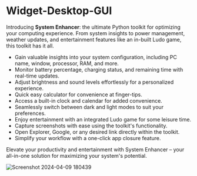 # Widget-Desktop-GUI
Introducing **System Enhancer**: the ultimate Python toolkit for optimizing your computing experience. From system insights to power management, weather updates, and entertainment features like an in-built Ludo game, this toolkit has it all. 

- Gain valuable insights into your system configuration, including PC name, window, processor, RAM, and more.
- Monitor battery percentage, charging status, and remaining time with real-time updates.
- Adjust brightness and sound levels effortlessly for a personalized experience.
- Quick easy calculator for convenience at finger-tips.
- Access a built-in clock and calendar for added convenience.
- Seamlessly switch between dark and light modes to suit your preferences.
- Enjoy entertainment with an integrated Ludo game for some leisure time.
- Capture screenshots with ease using the toolkit's functionality.
- Open Explorer, Google, or any desired link directly within the toolkit.
- Simplify your workflow with a one-click app closure feature.

Elevate your productivity and entertainment with System Enhancer – your all-in-one solution for maximizing your system's potential.


![Screenshot 2024-04-09 180439](https://github.com/KartikMaski/Widget-Desktop-GUI/assets/113284539/de16f5b6-2f18-467a-ac78-126c5d46b346)
